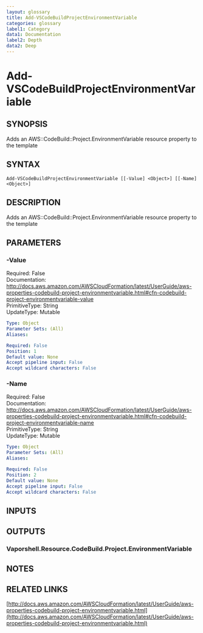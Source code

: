 ```yaml
---
layout: glossary
title: Add-VSCodeBuildProjectEnvironmentVariable
categories: glossary
label1: Category
data1: Documentation
label2: Depth
data2: Deep
---
```


# Add-VSCodeBuildProjectEnvironmentVariable

## SYNOPSIS
Adds an AWS::CodeBuild::Project.EnvironmentVariable resource property to the template

## SYNTAX

```
Add-VSCodeBuildProjectEnvironmentVariable [[-Value] <Object>] [[-Name] <Object>]
```

## DESCRIPTION
Adds an AWS::CodeBuild::Project.EnvironmentVariable resource property to the template

## PARAMETERS

### -Value
Required: False    
Documentation: http://docs.aws.amazon.com/AWSCloudFormation/latest/UserGuide/aws-properties-codebuild-project-environmentvariable.html#cfn-codebuild-project-environmentvariable-value    
PrimitiveType: String    
UpdateType: Mutable

```yaml
Type: Object
Parameter Sets: (All)
Aliases: 

Required: False
Position: 1
Default value: None
Accept pipeline input: False
Accept wildcard characters: False
```

### -Name
Required: False    
Documentation: http://docs.aws.amazon.com/AWSCloudFormation/latest/UserGuide/aws-properties-codebuild-project-environmentvariable.html#cfn-codebuild-project-environmentvariable-name    
PrimitiveType: String    
UpdateType: Mutable

```yaml
Type: Object
Parameter Sets: (All)
Aliases: 

Required: False
Position: 2
Default value: None
Accept pipeline input: False
Accept wildcard characters: False
```

## INPUTS

## OUTPUTS

### Vaporshell.Resource.CodeBuild.Project.EnvironmentVariable

## NOTES

## RELATED LINKS

[http://docs.aws.amazon.com/AWSCloudFormation/latest/UserGuide/aws-properties-codebuild-project-environmentvariable.html](http://docs.aws.amazon.com/AWSCloudFormation/latest/UserGuide/aws-properties-codebuild-project-environmentvariable.html)

